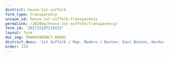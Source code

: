 ```yaml
---
district: house-1st-suffolk
form_type: transparency
unique_id: house-1st-suffolk-transparency
permalink: /2020bq/house-1st-suffolk/transparency/
form_id: '201715197219153'
layout: form
doc_img: TRANSPARENCY-00092
district_desc: '1st Suffolk / Rep. Madaro / Boston: East Boston, Harbor View, Airport'
order: 124
---
```

